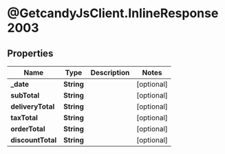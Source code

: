 # @GetcandyJsClient.InlineResponse2003

## Properties

Name | Type | Description | Notes
------------ | ------------- | ------------- | -------------
**_date** | **String** |  | [optional] 
**subTotal** | **String** |  | [optional] 
**deliveryTotal** | **String** |  | [optional] 
**taxTotal** | **String** |  | [optional] 
**orderTotal** | **String** |  | [optional] 
**discountTotal** | **String** |  | [optional] 


